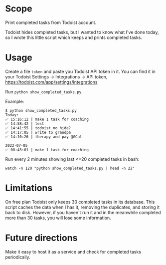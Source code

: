 # Scope

Print completed tasks from Todoist account.

Todoist hides completed tasks, but I wanted to know what I've done today, so I wrote this little script which keeps and prints completed tasks.

# Usage

Create a file `token` and paste you Todoist API token in it. You can find it in your Todoist Settings -> Integrations -> API token, https://todoist.com/app/settings/integrations

Run `python show_completed_tasks.py`.

Example:

```
$ python show_completed_tasks.py 
Today:
✅ 15:16:12 | make 1 task for coaching
✅ 14:58:42 | test
✅ 14:41:55 | todoist no hide?
✅ 14:17:05 | write to grandpa
✅ 14:10:26 | therapy and pay @GCal

2022-07-05
✅ 08:43:01 | make 1 task for coaching
```

Run every 2 minutes showing last <=20 completed tasks in bash:

`watch -n 120 "python show_completed_tasks.py | head -n 22"`

# Limitations
On free plan Todoist only keeps 30 completed tasks in its database. This script caches the data when I has it, removing the duplicates, and storing it back to disk. However, if you haven't run it and in the meanwhile completed more than 30 tasks, you will lose some information.

# Future directions
Make it easy to host it as a service and check for completed tasks periodically.
